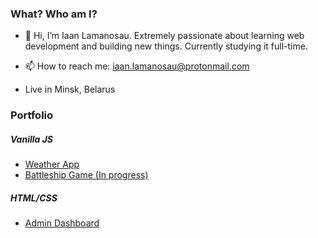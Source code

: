 ### What? Who am I?
- 👋 Hi, I’m Iaan Lamanosau. Extremely passionate about learning web development and building new things. Currently studying it full-time.
- 📫 How to reach me: iaan.lamanosau@protonmail.com

- Live in Minsk, Belarus

### Portfolio
##### Vanilla JS
- [Weather App](https://github.com/twentysixhugs/weather-app)
- [Battleship Game (In progress)](https://github.com/twentysixhugs/Battleship)

##### HTML/CSS
- [Admin Dashboard](https://github.com/twentysixhugs/admin-dashboard)
